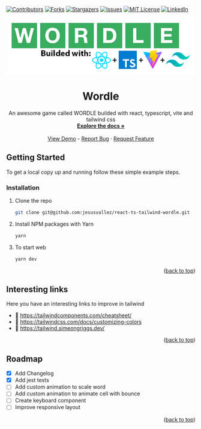 <div id="top"></div>

<!-- PROJECT SHIELDS -->
<!--
*** I'm using markdown "reference style" links for readability.
*** Reference links are enclosed in brackets [ ] instead of parentheses ( ).
*** See the bottom of this document for the declaration of the reference variables
*** for contributors-url, forks-url, etc. This is an optional, concise syntax you may use.
*** https://www.markdownguide.org/basic-syntax/#reference-style-links
-->
[![Contributors][contributors-shield]][contributors-url]
[![Forks][forks-shield]][forks-url]
[![Stargazers][stars-shield]][stars-url]
[![Issues][issues-shield]][issues-url]
[![MIT License][license-shield]][license-url]
[![LinkedIn][linkedin-shield]][linkedin-url]

<!-- PROJECT LOGO -->
<div align="center">
  <a href="https://github.com/jesusvallez/react-ts-tailwind-wordle">
    <img src=".config/wordle.png" alt="Logo">
  </a>
  <h1 align="center">Wordle</h1>
  <p align="center">
    An awesome game called WORDLE builded with react, typescript, vite and tailwind css
    <br />
    <a href="https://github.com/jesusvallez/react-ts-tailwind-wordle"><strong>Explore the docs »</strong></a>
    <br />
    <br />
    <a href="https://github.com/jesusvallez/react-ts-tailwind-wordle">View Demo</a>
    -
    <a href="https://github.com/jesusvallez/react-ts-tailwind-wordle/issues">Report Bug</a>
    ·
    <a href="https://github.com/jesusvallez/react-ts-tailwind-wordle/issues">Request Feature</a>
  </p>
</div>

<!-- GETTING STARTED -->
## Getting Started
To get a local copy up and running follow these simple example steps.

### Installation
1. Clone the repo
   ```sh
   git clone git@github.com:jesusvallez/react-ts-tailwind-wordle.git
   ```
2. Install NPM packages with Yarn
   ```sh
   yarn
   ```
3. To start web
   ```js
   yarn dev
   ```
<p align="right">(<a href="#top">back to top</a>)</p>

<!-- Interesting links -->
## Interesting links
Here you have an interesting links to improve in tailwind

- 🔗 https://tailwindcomponents.com/cheatsheet/
- 🔗 https://tailwindcss.com/docs/customizing-colors
- 🔗 https://tailwind.simeongriggs.dev/ 
<p align="right">(<a href="#top">back to top</a>)</p>

<!-- ROADMAP -->
## Roadmap
- [X] Add Changelog
- [X] Add jest tests
- [ ] Add custom animation to scale word
- [ ] Add custom animation to animate cell with bounce
- [ ] Create keyboard component
- [ ] Improve responsive layout

<p align="right">(<a href="#top">back to top</a>)</p>

<!-- MARKDOWN LINKS & IMAGES -->
<!-- https://www.markdownguide.org/basic-syntax/#reference-style-links -->
[contributors-shield]: https://img.shields.io/github/contributors/jesusvallez/react-ts-tailwind-wordle.svg?style=for-the-badge
[contributors-url]: https://github.com/jesusvallez/react-ts-tailwind-wordle/graphs/contributors
[forks-shield]: https://img.shields.io/github/forks/jesusvallez/react-ts-tailwind-wordle.svg?style=for-the-badge
[forks-url]: https://github.com/jesusvallez/react-ts-tailwind-wordle/network/members
[stars-shield]: https://img.shields.io/github/stars/jesusvallez/react-ts-tailwind-wordle.svg?style=for-the-badge
[stars-url]: https://github.com/jesusvallez/react-ts-tailwind-wordle/stargazers
[issues-shield]: https://img.shields.io/github/issues/jesusvallez/react-ts-tailwind-wordle.svg?style=for-the-badge
[issues-url]: https://github.com/jesusvallez/react-ts-tailwind-wordle/issues
[license-shield]: https://img.shields.io/github/license/jesusvallez/react-ts-tailwind-wordle.svg?style=for-the-badge
[license-url]: https://github.com/jesusvallez/react-ts-tailwind-wordle/blob/master/LICENSE.txt
[linkedin-shield]: https://img.shields.io/badge/-LinkedIn-black.svg?style=for-the-badge&logo=linkedin&colorB=555
[linkedin-url]: https://linkedin.com/in/jesusvallez
[product-screenshot]: images/screenshot.png